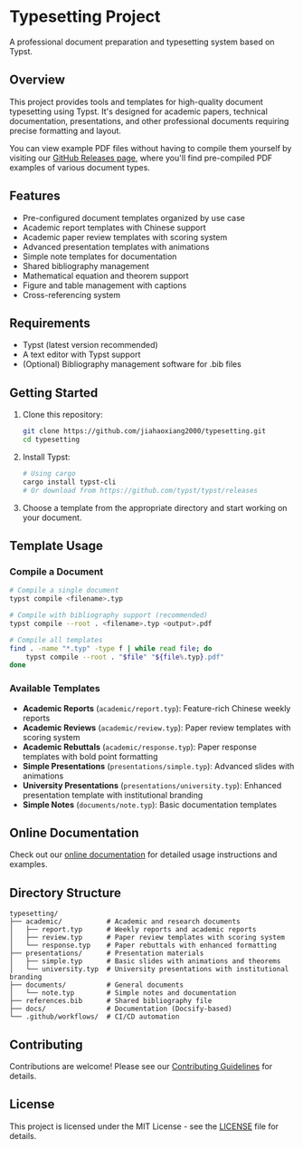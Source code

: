 # Typesetting Project

A professional document preparation and typesetting system based on Typst.

## Overview

This project provides tools and templates for high-quality document typesetting using Typst. It's designed for academic papers, technical documentation, presentations, and other professional documents requiring precise formatting and layout.

You can view example PDF files without having to compile them yourself by visiting our [GitHub Releases page](https://github.com/jiahaoxiang2000/typesetting/releases), where you'll find pre-compiled PDF examples of various document types.

## Features

- Pre-configured document templates organized by use case
- Academic report templates with Chinese support
- Academic paper review templates with scoring system
- Advanced presentation templates with animations
- Simple note templates for documentation
- Shared bibliography management
- Mathematical equation and theorem support
- Figure and table management with captions
- Cross-referencing system

## Requirements

- Typst (latest version recommended)
- A text editor with Typst support
- (Optional) Bibliography management software for .bib files

## Getting Started

1. Clone this repository:

   ```bash
   git clone https://github.com/jiahaoxiang2000/typesetting.git
   cd typesetting
   ```

2. Install Typst:

   ```bash
   # Using cargo
   cargo install typst-cli
   # Or download from https://github.com/typst/typst/releases
   ```

3. Choose a template from the appropriate directory and start working on your document.

## Template Usage

### Compile a Document

```bash
# Compile a single document
typst compile <filename>.typ

# Compile with bibliography support (recommended)
typst compile --root . <filename>.typ <output>.pdf

# Compile all templates
find . -name "*.typ" -type f | while read file; do
    typst compile --root . "$file" "${file%.typ}.pdf"
done
```

### Available Templates

- **Academic Reports** (`academic/report.typ`): Feature-rich Chinese weekly reports
- **Academic Reviews** (`academic/review.typ`): Paper review templates with scoring system
- **Academic Rebuttals** (`academic/response.typ`): Paper response templates with bold point formatting
- **Simple Presentations** (`presentations/simple.typ`): Advanced slides with animations
- **University Presentations** (`presentations/university.typ`): Enhanced presentation template with institutional branding
- **Simple Notes** (`documents/note.typ`): Basic documentation templates

## Online Documentation

Check out our [online documentation](https://jiahaoxiang2000.github.io/typesetting/) for detailed usage instructions and examples.

## Directory Structure

```
typesetting/
├── academic/           # Academic and research documents
│   ├── report.typ      # Weekly reports and academic reports
│   ├── review.typ      # Paper review templates with scoring system
│   └── response.typ    # Paper rebuttals with enhanced formatting
├── presentations/      # Presentation materials
│   ├── simple.typ      # Basic slides with animations and theorems
│   └── university.typ  # University presentations with institutional branding
├── documents/          # General documents
│   └── note.typ        # Simple notes and documentation
├── references.bib      # Shared bibliography file
├── docs/               # Documentation (Docsify-based)
└── .github/workflows/  # CI/CD automation
```

## Contributing

Contributions are welcome! Please see our [Contributing Guidelines](CONTRIBUTING.md) for details.

## License

This project is licensed under the MIT License - see the [LICENSE](LICENSE) file for details.
